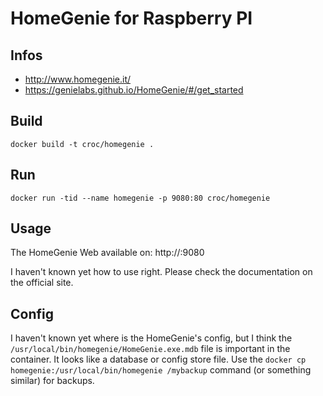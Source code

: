 # HomeGenie for Raspberry PI

## Infos

  - http://www.homegenie.it/
  - https://genielabs.github.io/HomeGenie/#/get_started

## Build 

```
docker build -t croc/homegenie .
```

## Run

```
docker run -tid --name homegenie -p 9080:80 croc/homegenie
```

## Usage

The HomeGenie Web available on: http://<your server IP>:9080

I haven't known yet how to use right. Please check the documentation on the official site.

## Config

I haven't known yet where is the HomeGenie's config, but I think the `/usr/local/bin/homegenie/HomeGenie.exe.mdb` file is important in the container. It looks like a database or config store file.
Use the `docker cp homegenie:/usr/local/bin/homegenie /mybackup` command (or something similar) for backups.

